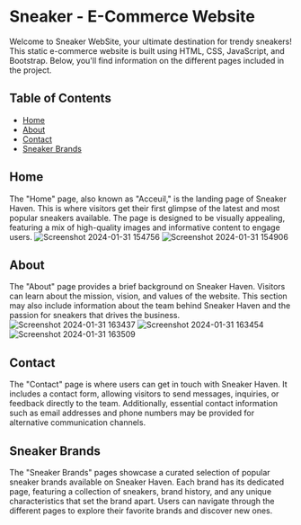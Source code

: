 # Sneaker - E-Commerce Website

Welcome to Sneaker WebSite, your ultimate destination for trendy sneakers! This static e-commerce website is built using HTML, CSS, JavaScript, and Bootstrap. Below, you'll find information on the different pages included in the project.

## Table of Contents

- [Home](#home)
- [About](#about)
- [Contact](#contact)
- [Sneaker Brands](#sneaker-brands)

## Home

The "Home" page, also known as "Acceuil," is the landing page of Sneaker Haven. This is where visitors get their first glimpse of the latest and most popular sneakers available. The page is designed to be visually appealing, featuring a mix of high-quality images and informative content to engage users.
![Screenshot 2024-01-31 154756](https://github.com/HybaKS09/E-commerce-Website/assets/126948563/4d93955e-48be-4f7b-b027-575ae2e32200)
![Screenshot 2024-01-31 154906](https://github.com/HybaKS09/E-commerce-Website/assets/126948563/4611ae3e-a5ee-4b6a-b185-6d74ec40bc81)

## About

The "About" page provides a brief background on Sneaker Haven. Visitors can learn about the mission, vision, and values of the website. This section may also include information about the team behind Sneaker Haven and the passion for sneakers that drives the business.
![Screenshot 2024-01-31 163437](https://github.com/HybaKS09/E-commerce-Website/assets/126948563/e3636637-9b07-4c0e-a3ab-0879873ff4a8)
![Screenshot 2024-01-31 163454](https://github.com/HybaKS09/E-commerce-Website/assets/126948563/f2cffaf9-72d4-4a23-bd75-0982b7f93a3f)
![Screenshot 2024-01-31 163509](https://github.com/HybaKS09/E-commerce-Website/assets/126948563/65ade2b1-cfc6-4835-ba87-164e5ef4989d)



## Contact

The "Contact" page is where users can get in touch with Sneaker Haven. It includes a contact form, allowing visitors to send messages, inquiries, or feedback directly to the team. Additionally, essential contact information such as email addresses and phone numbers may be provided for alternative communication channels.

## Sneaker Brands

The "Sneaker Brands" pages showcase a curated selection of popular sneaker brands available on Sneaker Haven. Each brand has its dedicated page, featuring a collection of sneakers, brand history, and any unique characteristics that set the brand apart. Users can navigate through the different pages to explore their favorite brands and discover new ones.
